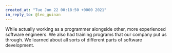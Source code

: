 ```yaml
---
created_at: "Tue Jun 22 00:18:50 +0000 2021"
in_reply_to: @leo_guinan
---
```


While actually working as a programmer alongside other, more experienced software engineers. We also had training programs that our company put us through. We learned about all sorts of different parts of software development.
